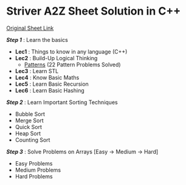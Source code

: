 # Striver A2Z Sheet Solution in C++

[Original Sheet Link](https://takeuforward.org/strivers-a2z-dsa-course/strivers-a2z-dsa-course-sheet-2)

<!--<details>-->
  <!--<summary>--><!--</summary>-->
  ***Step 1*** : Learn the basics  

- **Lec1** : Things to know in any language (C++)
- **Lec2** : Build-Up Logical Thinking
  - [Patterns](https://github.com/nutcasecannon/Striver-A2Z-sheet/tree/main/Patterns) (22 Pattern Problems Solved)
- **Lec3** : Learn STL
- **Lec4** : Know Basic Maths
- **Lec5** : Learn Basic Recursion
- **Lec6** : Learn Basic Hashing

<!--</details>-->

<!--<details>-->
  <!--<summary>--><!--</summary>-->
  ***Step 2*** : Learn Important Sorting Techniques  

- Bubble Sort
- Merge Sort
- Quick Sort
- Heap Sort
- Counting Sort

<!--</details>-->

<!--<details>-->
  <!--<summary>--><!--</summary>-->
  ***Step 3*** : Solve Problems on Arrays [Easy → Medium → Hard]  

- Easy Problems
- Medium Problems
- Hard Problems

<!--</details>-->
